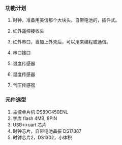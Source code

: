 ### 功能计划

1. 时钟，准备用美信那个大块头，自带电池的，插件式。
2. 红外遥控接收头
3. 红外串口，当加上外壳后，可以用来编程或通信。
4. 串口接口

5. 温度传感器
6. 湿度传感器
7. 气压传感器

### 元件选型
1. 主控单片机 DS89C450ENL
2. 字库 flash 4MB, 8PIN
3. USB<->uart 芯片
4. 时钟芯片，自带电池晶振 DS17887
5. 时钟芯片2，DS1302，小体积
